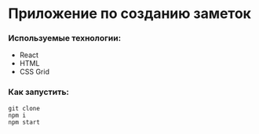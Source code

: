 # Приложение по созданию заметок

### Используемые технологии:

* React
* HTML
* CSS Grid

### Как запустить:
```
git clone
npm i
npm start
```
